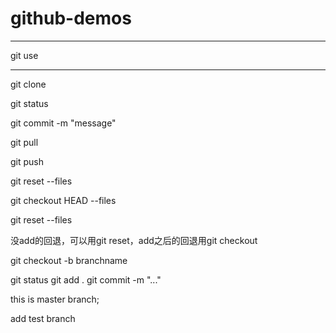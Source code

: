 # github-demos

************************************ 
git use 
************************************ 

git clone

git status
 
git commit -m "message"

git pull

git push

git reset --files

git checkout HEAD --files

git reset --files


没add的回退，可以用git reset，add之后的回退用git checkout

git checkout -b branchname

git status
git add .
git commit -m "..."

this is master branch;

add test branch

